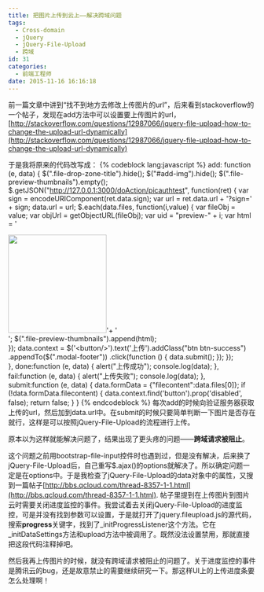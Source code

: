 ```yaml
---
title: 把图片上传到云上——解决跨域问题
tags:
  - Cross-domain
  - jQuery
  - jQuery-File-Upload
  - 跨域
id: 31
categories:
  - 前端工程师
date: 2015-11-16 16:16:18
---
```


前一篇文章中讲到“找不到地方去修改上传图片的url”，后来看到stackoverflow的一个帖子，发现在add方法中可以设置要上传图片的url，[http://stackoverflow.com/questions/12987066/jquery-file-upload-how-to-change-the-upload-url-dynamically](http://stackoverflow.com/questions/12987066/jquery-file-upload-how-to-change-the-upload-url-dynamically)

于是我将原来的代码改写成：
{% codeblock lang:javascript %}
    add: function (e, data) {
            $(".file-drop-zone-title").hide();
            $("#add-img").hide();
            $(".file-preview-thumbnails").empty();
            $.getJSON("http://127.0.0.1:3000/doAction/picauthtest",
                    function(ret) {
                        var sign = encodeURIComponent(ret.data.sign);
                        var url = ret.data.url + '?sign=' + sign;
                        data.url = url;
                        $.each(data.files, function(i,value) {
                            var fileObj = value;
                            var objUrl = getObjectURL(fileObj);
                            var uid = "preview-" + i;
                            var html = '<div id="'+uid+'"><img src="'+objUrl+'" style="width:200px" class="img-thumbnail">'+
                              '<span class="status"></span></div>';
                            $(".file-preview-thumbnails").append(html);    
                        });
                        data.context = $('<button/>').text('上传').addClass("btn btn-success")
                            .appendTo($(".modal-footer"))
                            .click(function () {
                                data.submit();
                            });
                    });   
        }, 
        done:function (e, data) {
            alert("上传成功");
            console.log(data);
        },
        fail:function (e, data) {
            alert("上传失败");
            console.log(data);
        },
        submit:function (e, data) {
            data.formData = {"filecontent":data.files[0]};
            if (!data.formData.filecontent) {
                data.context.find('button').prop('disabled', false);
                return false;
            }
        }
{% endcodeblock %}
每次add的时候向验证服务器获取上传的url，然后加到data.url中。在submit的时候只要简单判断一下图片是否存在就行，这样是可以按照jQuery-File-Upload的流程进行上传。

原本以为这样就能解决问题了，结果出现了更头疼的问题——**跨域请求被阻止**。

这个问题之前用bootstrap-file-input控件时也遇到过，但是没有解决，后来换了jQuery-File-Upload后，自己重写$.ajax()的options就解决了。所以确定问题一定是在options中。于是我检查了jQuery-File-Upload的data对象中的属性，又搜到一篇帖子[http://bbs.qcloud.com/thread-8357-1-1.html](http://bbs.qcloud.com/thread-8357-1-1.html). 帖子里提到在上传图片到图片云时需要关闭进度监控的事件。我尝试着去关闭jQuery-File-Upload的进度监控，可是并没有找到参数可以设置，于是就打开了jquery.fileupload.js的源代码，搜索**progress**关键字，找到了_initProgressListener这个方法。它在_initDataSettings方法和upload方法中被调用了。既然没法设置禁用，那就直接把这段代码注释掉吧。

然后我再上传图片的时候，就没有跨域请求被阻止的问题了。关于进度监控的事件是腾讯云的bug，还是故意禁止的需要继续研究一下。那这样UI上的上传进度条要怎么处理啊！
